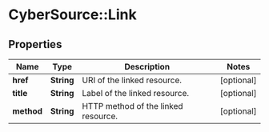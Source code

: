 # CyberSource::Link

## Properties
Name | Type | Description | Notes
------------ | ------------- | ------------- | -------------
**href** | **String** | URI of the linked resource. | [optional] 
**title** | **String** | Label of the linked resource. | [optional] 
**method** | **String** | HTTP method of the linked resource. | [optional] 


